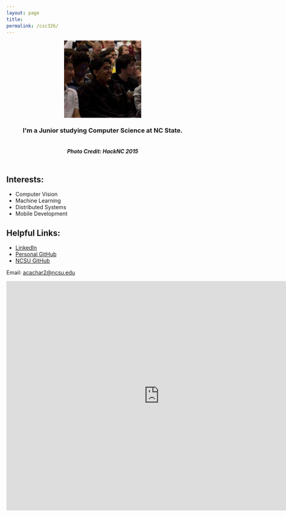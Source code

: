 ```yaml
---
layout: page
title:
permalink: /csc326/
---
```

  
<div style="display: flex; align-items: center; justify-content: center;">
  <img src="/img/face.jpg" />
</div>

<div style="display: flex; align-items: center; justify-content: center;">
  <h3>  I'm a Junior studying Computer Science at NC State. </h3>
</div>

<div style="display: flex; align-items: center; justify-content: center;">
  <h5> Photo Credit: HackNC 2015 </h5>
</div>

## Interests:
  * Computer Vision
  * Machine Learning
  * Distributed Systems
  * Mobile Development


## Helpful Links: 

* [LinkedIn](https://www.linkedin.com/in/akhil-acharya-4629a767) 
* [Personal GitHub](https://github.com/akhilcacharya)
* [NCSU GitHub](https://github.ncsu.edu/acachar2)

Email: [acachar2@ncsu.edu](mailto:acachar2@ncsu.com)


<iframe src="https://calendar.google.com/calendar/embed?src=acachar2%40ncsu.edu&ctz=America/New_York" style="border: 0" width="800" height="600" frameborder="0" scrolling="no"></iframe>
